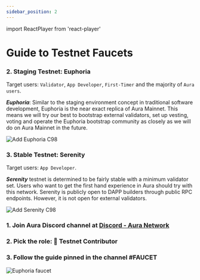 ```yaml
---
sidebar_position: 2
---
```

import ReactPlayer from 'react-player'

# Guide to Testnet Faucets
 

### 2. Staging Testnet: Euphoria

Target users: `Validator`, `App Developer`, `First-Timer` and the majority of `Aura users`.

***Euphoria***: Similar to the staging environment concept in traditional software development, Euphoria is the near exact replica of Aura Mainnet. This means we will try our best to bootstrap external validators, set up vesting, voting and operate the Euphoria bootstrap community as closely as we will do on Aura Mainnet in the future.

![Add Euphoria C98](/img/aurascan/c98_add_euphoria.png)


### 3. Stable Testnet: Serenity

Target users: `App Developer`.

***Serenity*** testnet is determined to be fairly stable with a minimum validator set. Users who want to get the first hand experience in Aura should try with this network. Serenity is publicly open to DAPP builders through public RPC endpoints. However, it is not open for external validators.

![Add Serenity C98](/img/aurascan/c98_add_serenity.png)

### 1. Join Aura Discord channel at [Discord - Aura Network](https://discord.gg/CUDB28YJf3)

### 2. Pick the role: 🧪 Testnet Contributor

### 3. Follow the guide pinned in the channel #FAUCET

![Euphoria faucet](/img/aurascan/euphoria_faucet.gif)